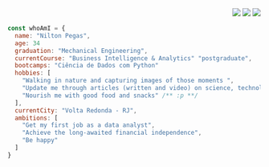 <div align="right">
  <a href = "mailto:niltonpegas@id.uff.br"><img src="https://img.shields.io/badge/-Gmail-%23333?style=for-the-badge&logo=gmail&logoColor=white" target="_blank"></a>
  <a href="https://instagram.com/niltonpegass" target="_blank"><img src="https://img.shields.io/badge/-Instagram-%23E4405F?style=for-the-badge&logo=instagram&logoColor=white" target="_blank"></a>
  <a href="https://www.linkedin.com/in/niltonpegass" target="_blank"><img src="https://img.shields.io/badge/-LinkedIn-%230077B5?style=for-the-badge&logo=linkedin&logoColor=white" target="_blank"></a>
<p></p>
</div>

```javascript
const whoAmI = {
  name: "Nilton Pegas",
  age: 34
  graduation: "Mechanical Engineering",
  currentCourse: "Business Intelligence & Analytics" "postgraduate",
  bootcamps: "Ciência de Dados com Python"
  hobbies: [
    "Walking in nature and capturing images of those moments ",
    "Update me through articles (written and video) on science, technology and politics",
    "Nourish me with good food and snacks" /** :p **/
  ],
  currentCity: "Volta Redonda - RJ",
  ambitions: [
    "Get my first job as a data analyst",
    "Achieve the long-awaited financial independence",
    "Be happy"
  ]
}

